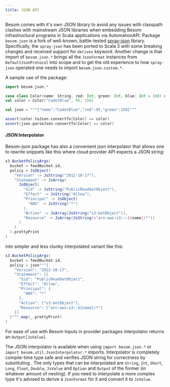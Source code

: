 ```yaml
---
title: JSON API
---
```


Besom comes with it's own JSON library to avoid any issues with classpath clashes with mainstream JSON libraries when embedding
Besom infrastructural programs in Scala applications via AutomationAPI. Package `besom.json` is a fork of well-known, battle-tested 
[spray-json](https://github.com/spray/spray-json) library. Specifically, the `spray-json` has been ported to Scala 3 with some 
breaking changes and received support for `derives` keyword. Another change is that import of `besom.json.*` brings all the 
`JsonFormat` instances from `DefaultJsonProtocol` into scope and to get the old experience to how `spray-json` operated one needs 
to import `besom.json.custom.*`. 

A sample use of the package:
```scala
import besom.json.*

case class Color(name: String, red: Int, green: Int, blue: Int = 160) derives JsonFormat
val color = Color("CadetBlue", 95, 158)

val json = """{"name":"CadetBlue","red":95,"green":158}"""

assert(color.toJson.convertTo[Color] == color)
assert(json.parseJson.convertTo[Color] == color)
```

#### JSON Interpolator

Besom-json package has also a convenient json interpolator that allows one to rewrite snippets like this
where cloud provider API expects a JSON string:

```scala
s3.BucketPolicyArgs(
  bucket = feedBucket.id,
  policy = JsObject(
    "Version" -> JsString("2012-10-17"),
    "Statement" -> JsArray(
      JsObject(
        "Sid" -> JsString("PublicReadGetObject"),
        "Effect" -> JsString("Allow"),
        "Principal" -> JsObject(
          "AWS" -> JsString("*")
        ),
        "Action" -> JsArray(JsString("s3:GetObject")),
        "Resource" -> JsArray(JsString(s"arn:aws:s3:::${name}/*"))
      )
    )
  ).prettyPrint
)
```

into simpler and less clunky interpolated variant like this: 

```scala
s3.BucketPolicyArgs(
  bucket = feedBucket.id,
  policy = json"""{
    "Version": "2012-10-17",
    "Statement": [{
      "Sid": "PublicReadGetObject",
      "Effect": "Allow",
      "Principal": {
        "AWS": "*"
      },
      "Action": ["s3:GetObject"],
      "Resource": ["arn:aws:s3::${name}/*"]
    }]
  }""".map(_.prettyPrint)
)
```

For ease of use with Besom Inputs in provider packages interpolator returns an `Output[JsValue]`.

The JSON interpolator is available when using `import besom.json.*` or `import besom.util.JsonInterpolator.*` imports. Interpolator is 
completely compile-time type safe and verifies JSON string for correctness by substituting . The only types that can be interpolated are 
`String`, `Int`, `Short`, `Long`, `Float`, `Double`, `JsValue` and `Option` and `Output` of the former (in whatever amount of nesting). 
If you need to interpolate a more complex type it's advised to derive a `JsonFormat` for it and convert it to `JsValue`.